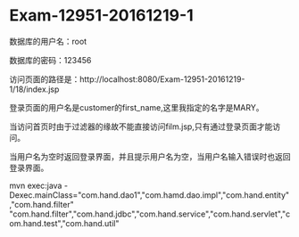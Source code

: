 # Exam-12951-20161219-1
数据库的用户名：root

数据库的密码：123456

访问页面的路径是：http://localhost:8080/Exam-12951-20161219-1/18/index.jsp

登录页面的用户名是customer的first_name,这里我指定的名字是MARY。

当访问首页时由于过滤器的缘故不能直接访问film.jsp,只有通过登录页面才能访问。

当用户名为空时返回登录界面，并且提示用户名为空，当用户名输入错误时也返回登录界面。

mvn exec:java -Dexec.mainClass="com.hand.dao1","com.hamd.dao.impl","com.hand.entity","com.hand.filter"
"com.hand.filter","com.hand.jdbc","com.hand.service","com.hand.servlet","com.hand.test","com.hand.util"
